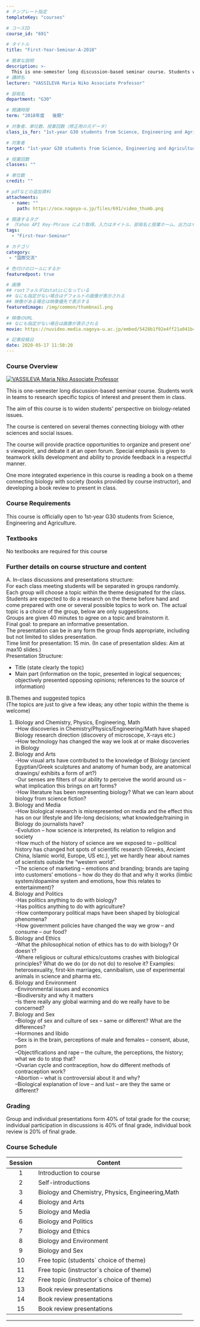```yaml
---
# テンプレート指定
templateKey: "courses"

# コースID
course_id: "691"

# タイトル
title: "First-Year-Seminar-A-2018"

# 簡単な説明
description: >-
  This is one-semester long discussion-based seminar course. Students work in teams to research specific topics of interest and present them in class. The aim of this course is to widen students` perspe ....
# 講師名
lecturer: "VASSILEVA Maria Niko Associate Professor"

# 部局名
department: "G30"

# 開講時限
term: "2018年度	後期"

# 対象者、単位数、授業回数（修正用の元データ）
class_is_for: "1st-year G30 students from Science, Engineering and Agriculture."

# 対象者
target: "1st-year G30 students from Science, Engineering and Agriculture."

# 授業回数
classes: ""

# 単位数
credit: ""

# pdfなどの追加資料
attachments:
  - name: "" 
    path: https://ocw.nagoya-u.jp/files/691/video_thumb.png

# 関連するタグ
# （Yahoo API Key-Phrase により取得。入力はタイトル、部局名と授業ホーム、出力はキーフレーズ（tags））
tags:
  - "First-Year-Seminar"

# カテゴリ
category:
 - "国際交流"

# 色付けのロールにするか
featuredpost: true

# 画像
## rootフォルダはstaticになっている
## なにも指定がない場合はデフォルトの画像が表示される
## 映像がある場合は映像優先で表示する
featuredimage: /img/common/thumbnail.png

# 映像のURL
## なにも指定がない場合は画像が表示される
movie: https://nuvideo.media.nagoya-u.ac.jp/embed/5428b1f92e4ff21a041b484c21e9b40f86716be2

# 記事投稿日
date: 2020-05-17 11:50:20
---
```


### Course Overview

[ ![VASSILEVA Maria Niko Associate Professor](https://ocw.nagoya-u.jp/files/691/video_thumb.png) ](https://nuvideo.media.nagoya-u.ac.jp/embed/5428b1f92e4ff21a041b484c21e9b40f86716be2)  

This is one-semester long discussion-based seminar course. Students work in teams to research specific topics of interest and present them in class.

The aim of this course is to widen students' perspective on biology-related issues.

The course is centered on several themes connecting biology with other sciences and social issues.

The course will provide practice opportunities to organize and present one' s viewpoint, and debate it at an open forum. Special emphasis is given to teamwork skills development and ability to provide feedback in a respectful manner.

One more integrated experience in this course is reading a book on a theme connecting biology with society (books provided by course instructor), and developing a book review to present in class.









### Course Requirements
This course is officially open to 1st-year G30 students from Science, Engineering and Agriculture. 

### Textbooks
No textbooks are required for this course

### Further details on course structure and content
A. In-class discussions and presentations structure:<br>
For each class meeting students will be separated in groups randomly.<br>
Each group will choose a topic within the theme designated for the class. Students are expected to do a research on the theme before hand and come prepared with one or several possible topics to work on. The actual topic is a choice of the group, below are only suggestions.<br>
Groups are given 40 minutes to agree on a topic and brainstorm it.<br>
Final goal: to prepare an informative presentation.<br>
The presentation can be in any form the group finds appropriate, including but not limited to slides presentation.<br>
Time limit for presentation: 15 min. (In case of presentation slides: Aim at max10 slides.)<br>
Presentation Structure:<br>
-	Title (state clearly the topic)<br>
-	Main part (information on the topic, presented in logical sequences; objectively presented opposing opinions; references to the source of information)

B.Themes and suggested topics<br>
(The topics are just to give a few ideas; any other topic within the theme is welcome)<br>
1.  Biology and Chemistry, Physics, Engineering, Math<br>
–How discoveries in Chemistry/Physics/Engineering/Math have shaped Biology
research direction (discovery of microscope, X-rays etc.)<br>
–How technology has changed the way we look at or make discoveries in Biology<br>
2. Biology and Arts<br>
-How visual arts have contributed to the knowledge of Biology (ancient
Egyptian/Greek sculptures and anatomy of human body, are anatomical drawings/
exhibits a form of art?)<br>
-Our senses are filters of our ability to perceive the world around us – what
implication this brings on art forms?<br>
-How literature has been representing biology? What we can learn about biology
from science fiction?<br>
3. Biology and Media<br>
–How biological research is misrepresented on media and the effect this has on our
lifestyle and life-long decisions; what knowledge/training in Biology do journalists
have?<br>
–Evolution – how science is interpreted, its relation to religion and society<br>
-How much of the history of science are we exposed to – political history has changed
hot spots of scientific research (Greeks, Ancient China, Islamic world, Europe, US
etc.), yet we hardly hear about names of scientists outside the “western world”.<br>
–The science of marketing – emotions and branding; brands are taping into customers’
emotions – how do they do that and why it works (limbic system/dopamine system
and emotions, how this relates to entertainment)?<br>
4. Biology and Politics<br>
-Has politics anything to do with biology?<br>
-Has politics anything to do with agriculture?<br>
-How contemporary political maps have been shaped by biological phenomena?<br>
-How government policies have changed the way we grow – and consume – our
food?<br>
5. Biology and Ethics<br>
-What the philosophical notion of ethics has to do with biology? Or doesn`t?  <br>
-Where religious or cultural ethics/customs crashes with biological principles? What
do we do (or do not do) to resolve it? Examples: heterosexuality, first-kin marriages,
cannibalism, use of experimental animals in science and pharma etc. <br>
6. Biology and Environment <br>
–Environmental issues and economics <br>
–Biodiversity and why it matters <br>
–Is there really any global warming and do we really have to be concerned? <br>
7. Biology and Sex <br>
–Biology of sex and culture of sex – same or different? What are the differences? <br>
–Hormones and libido <br>
–Sex is in the brain, perceptions of male and females – consent, abuse, porn <br>
–Objectifications and rape – the culture, the perceptions, the history; what we do to
stop that? <br>
–Ovarian cycle and contraception, how do different methods of contraception work?<br>
–Abortion – what is controversial about it and why?<br>
–Biological explanation of love – and lust – are they the same or different?<br>

### Grading
Group and individual presentations form 40% of total grade for the course; individual participation in discussions is 40% of final grade, individual book review is 20% of final grade.






### Course Schedule

| Session | Content  |
|:------------:|----------------------|
|       1      | Introduction to course |
|       2      | Self-introductions |
|       3      | Biology and Chemistry, Physics, Engineering,Math |
|       4      | Biology and Arts |
|       5      | Biology and Media |
|       6      | Biology and Politics  |
|       7      | Biology and Ethics |
|       8      | Biology and Environment |
|       9      | Biology and Sex |
|      10      | Free topic (students` choice of theme) |
|      11      | Free topic (instructor`s choice of theme) |
|      12      | Free topic (instructor`s choice of theme) |
|      13      | 	Book review presentations |
|      14      | 	Book review presentations |
|      15      | 	Book review presentations |














-----